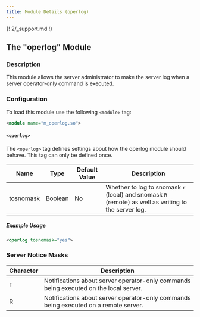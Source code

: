 ```yaml
---
title: Module Details (operlog)
---
```


{! 2/_support.md !}

## The "operlog" Module

### Description

This module allows the server administrator to make the server log when a server operator-only command is executed.

### Configuration

To load this module use the following `<module>` tag:

```xml
<module name="m_operlog.so">
```

#### `<operlog>`

The `<operlog>` tag defines settings about how the operlog module should behave. This tag can only be defined once.

Name      | Type    | Default Value | Description
--------- | ------- | ------------- | -----------
tosnomask | Boolean | No            | Whether to log to snomask `r` (local) and snomask `R` (remote) as well as writing to the server log.

##### Example Usage

```xml
<operlog tosnomask="yes">
```

### Server Notice Masks

Character | Description
--------- | -----------
r         | Notifications about server operator-only commands being executed on the local server.
R         | Notifications about server operator-only commands being executed on a remote server.
